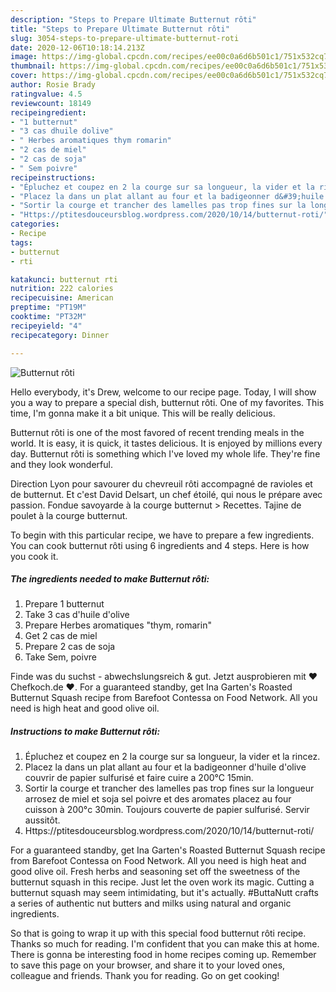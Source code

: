 ```yaml
---
description: "Steps to Prepare Ultimate Butternut rôti"
title: "Steps to Prepare Ultimate Butternut rôti"
slug: 3054-steps-to-prepare-ultimate-butternut-roti
date: 2020-12-06T10:18:14.213Z
image: https://img-global.cpcdn.com/recipes/ee00c0a6d6b501c1/751x532cq70/butternut-roti-photo-principale-de-la-recette.jpg
thumbnail: https://img-global.cpcdn.com/recipes/ee00c0a6d6b501c1/751x532cq70/butternut-roti-photo-principale-de-la-recette.jpg
cover: https://img-global.cpcdn.com/recipes/ee00c0a6d6b501c1/751x532cq70/butternut-roti-photo-principale-de-la-recette.jpg
author: Rosie Brady
ratingvalue: 4.5
reviewcount: 18149
recipeingredient:
- "1 butternut"
- "3 cas dhuile dolive"
- " Herbes aromatiques thym romarin"
- "2 cas de miel"
- "2 cas de soja"
- " Sem poivre"
recipeinstructions:
- "Épluchez et coupez en 2 la courge sur sa longueur, la vider et la rincez."
- "Placez la dans un plat allant au four et la badigeonner d&#39;huile d&#39;olive couvrir de papier sulfurisé et faire cuire a 200°C 15min."
- "Sortir la courge et trancher des lamelles pas trop fines sur la longueur arrosez de miel et soja sel poivre et des aromates placez au four cuisson à 200°c 30min. Toujours couverte de papier sulfurisé. Servir aussitôt."
- "Https://ptitesdouceursblog.wordpress.com/2020/10/14/butternut-roti/"
categories:
- Recipe
tags:
- butternut
- rti

katakunci: butternut rti 
nutrition: 222 calories
recipecuisine: American
preptime: "PT19M"
cooktime: "PT32M"
recipeyield: "4"
recipecategory: Dinner

---
```



![Butternut rôti](https://img-global.cpcdn.com/recipes/ee00c0a6d6b501c1/751x532cq70/butternut-roti-photo-principale-de-la-recette.jpg)

Hello everybody, it's Drew, welcome to our recipe page. Today, I will show you a way to prepare a special dish, butternut rôti. One of my favorites. This time, I'm gonna make it a bit unique. This will be really delicious.

Butternut rôti is one of the most favored of recent trending meals in the world. It is easy, it is quick, it tastes delicious. It is enjoyed by millions every day. Butternut rôti is something which I've loved my whole life. They're fine and they look wonderful.

Direction Lyon pour savourer du chevreuil rôti accompagné de ravioles et de butternut. Et c&#39;est David Delsart, un chef étoilé, qui nous le prépare avec passion. Fondue savoyarde à la courge butternut &gt; Recettes. Tajine de poulet à la courge butternut.


To begin with this particular recipe, we have to prepare a few ingredients. You can cook butternut rôti using 6 ingredients and 4 steps. Here is how you cook it.

<!--inarticleads1-->

##### The ingredients needed to make Butternut rôti:

1. Prepare 1 butternut
1. Take 3 cas d&#39;huile d&#39;olive
1. Prepare  Herbes aromatiques &#34;thym, romarin&#34;
1. Get 2 cas de miel
1. Prepare 2 cas de soja
1. Take  Sem, poivre


Finde was du suchst - abwechslungsreich &amp; gut. Jetzt ausprobieren mit ♥ Chefkoch.de ♥. For a guaranteed standby, get Ina Garten&#39;s Roasted Butternut Squash recipe from Barefoot Contessa on Food Network. All you need is high heat and good olive oil. 

<!--inarticleads2-->

##### Instructions to make Butternut rôti:

1. Épluchez et coupez en 2 la courge sur sa longueur, la vider et la rincez.
1. Placez la dans un plat allant au four et la badigeonner d&#39;huile d&#39;olive couvrir de papier sulfurisé et faire cuire a 200°C 15min.
1. Sortir la courge et trancher des lamelles pas trop fines sur la longueur arrosez de miel et soja sel poivre et des aromates placez au four cuisson à 200°c 30min. Toujours couverte de papier sulfurisé. Servir aussitôt.
1. Https://ptitesdouceursblog.wordpress.com/2020/10/14/butternut-roti/


For a guaranteed standby, get Ina Garten&#39;s Roasted Butternut Squash recipe from Barefoot Contessa on Food Network. All you need is high heat and good olive oil. Fresh herbs and seasoning set off the sweetness of the butternut squash in this recipe. Just let the oven work its magic. Cutting a butternut squash may seem intimidating, but it&#39;s actually. #ButtaNutt crafts a series of authentic nut butters and milks using natural and organic ingredients. 

So that is going to wrap it up with this special food butternut rôti recipe. Thanks so much for reading. I'm confident that you can make this at home. There is gonna be interesting food in home recipes coming up. Remember to save this page on your browser, and share it to your loved ones, colleague and friends. Thank you for reading. Go on get cooking!
